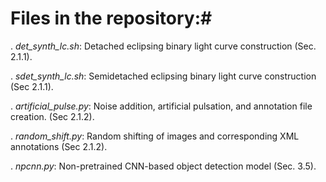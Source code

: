 # Files in the repository:#

. *det_synth_lc.sh*: Detached eclipsing binary light curve construction (Sec. 2.1.1).

. *sdet_synth_lc.sh*: Semidetached eclipsing binary light curve construction (Sec 2.1.1).

. *artificial_pulse.py*: Noise addition, artificial pulsation, and annotation file creation. (Sec 2.1.2). 

. *random_shift.py*: Random shifting of images and corresponding XML annotations (Sec 2.1.2). 

. *npcnn.py*: Non-pretrained CNN-based object detection model (Sec. 3.5).
